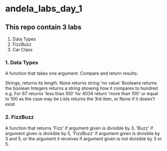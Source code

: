# andela_labs_day_1

## This repo contain 3 labs
1. Data Types
2. FizzBuzz
3. Car Class

### 1. Data Types
A function that takes one argument. Compare and return results:

Strings, returns its length.
None returns string 'no value'
Booleans returns the boolean
Integers returns a string showing how it compares to hundred e.g. For 67 returns 'less than 100' for 4034 return 'more than 100' or equal to 100 as the case may be
Lists returns the 3rd item, or None if it doesn't exist

### 2. FizzBuzz
A function that returns 'Fizz' if argument given is divisible by 3, 'Buzz' if argument given is divisible by 5, 'FizzBuzz' if argument given is divisible by 3 and 5, or the argument it receives if argument given is not divisible by 3 or 5.
